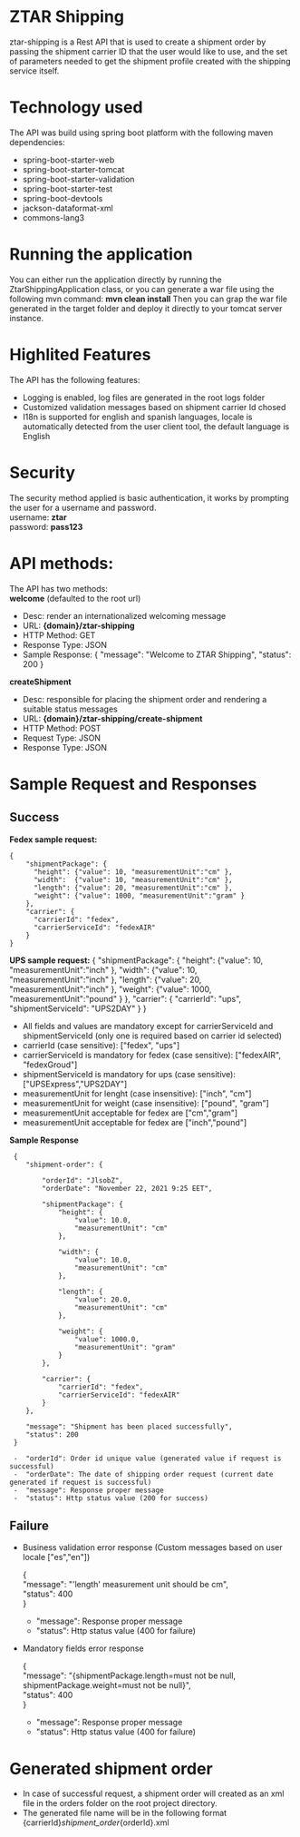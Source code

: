 # ZTAR Shipping
ztar-shipping is a Rest API that is used to create a shipment order by passing the shipment carrier ID that the user would like to use, and the set of parameters needed to get the shipment profile created with the shipping service itself.

# Technology used
The API was build using spring boot platform with the following maven dependencies:

-  spring-boot-starter-web
-  spring-boot-starter-tomcat
-  spring-boot-starter-validation
-  spring-boot-starter-test
-  spring-boot-devtools
-  jackson-dataformat-xml
-  commons-lang3

# Running the application
You can either run the application directly by running the ZtarShippingApplication class, or you can generate a war file
using the following mvn command: 
**mvn clean install**
Then you can grap the war file generated in the target folder and deploy it directly to your tomcat server instance.

# Highlited Features
The API has the following features:
- Logging is enabled, log files are generated in the root logs folder
- Customized validation messages based on shipment carrier Id chosed
- I18n is supported for english and spanish languages, locale is automatically detected from the user client tool, 
    the default language is English

# Security
The security method applied is basic authentication, it works by prompting the user for a username and password.  
username: **ztar**  
password: **pass123**  

# API methods:
The API has two methods:  
**welcome** (defaulted to the root url) 
  - Desc: render an internationalized welcoming message
  - URL: **{domain}/ztar-shipping**
  - HTTP Method: GET
  - Response Type: JSON
  - Sample Response:
    { "message": "Welcome to ZTAR Shipping", "status": 200 }
  
  
**createShipment** 
  - Desc: responsible for placing the shipment order and rendering a suitable status messages
  - URL: **{domain}/ztar-shipping/create-shipment** 
  - HTTP Method: POST
  - Request Type: JSON
  - Response Type: JSON
 
 # Sample Request and Responses 
 
 **Success**
 ------------
  
  **Fedex sample request:**
  
    {
        "shipmentPackage": {
          "height": {"value": 10, "measurementUnit":"cm" },
          "width":  {"value": 10, "measurementUnit":"cm" },
          "length": {"value": 20, "measurementUnit":"cm" },
          "weight": {"value": 1000, "measurementUnit":"gram" }
        },
        "carrier": {
          "carrierId": "fedex",
          "carrierServiceId": "fedexAIR"
        }
    }

  **UPS sample request:**
    {
        "shipmentPackage": {
          "height": {"value": 10, "measurementUnit":"inch" },
          "width":  {"value": 10, "measurementUnit":"inch" },
          "length": {"value": 20, "measurementUnit":"inch" },
          "weight": {"value": 1000, "measurementUnit":"pound" }
        },
        "carrier": {
          "carrierId": "ups",
          "shipmentServiceId": "UPS2DAY"
        }
    }
  
  
  - All fields and values are mandatory except for carrierServiceId and shipmentServiceId (only one is required based on carrier id selected)
  - carrierId (case sensitive): ["fedex", "ups"] 
  - carrierServiceId is mandatory for fedex (case sensitive): ["fedexAIR", "fedexGroud"]
  - shipmentServiceId is mandatory for ups (case sensitive): ["UPSExpress","UPS2DAY"]
  - measurementUnit for lenght (case insensitive): ["inch", "cm"] 
  - measurementUnit for weight (case insensitive): ["pound", "gram"] 
  - measurementUnit acceptable for fedex are ["cm","gram"]
  - measurementUnit acceptable for fedex are ["inch","pound"]

  **Sample Response**
  
     { 
        "shipment-order": {
        
            "orderId": "JlsobZ",
            "orderDate": "November 22, 2021 9:25 EET",
        
            "shipmentPackage": {
                "height": {
                    "value": 10.0,
                    "measurementUnit": "cm"
                },
                
                "width": {
                    "value": 10.0,
                    "measurementUnit": "cm"
                },
                
                "length": {
                    "value": 20.0,
                    "measurementUnit": "cm"
                },
                
                "weight": {
                    "value": 1000.0,
                    "measurementUnit": "gram"
                }
            },
            
            "carrier": {
                "carrierId": "fedex",
                "carrierServiceId": "fedexAIR"
            }
        },
        
        "message": "Shipment has been placed successfully",
        "status": 200
     }
     
     -  "orderId": Order id unique value (generated value if request is successful)
     -  "orderDate": The date of shipping order request (current date generated if request is successful)
     -  "message": Response proper message
     -  "status": Http status value (200 for success)
            
 **Failure**             
 -----------
 
 - Business validation error response (Custom messages based on user locale ["es","en"])  
 
      {  
            "message": "'length' measurement unit should be cm",  
            "status": 400  
      }
  
    -  "message": Response proper message
    -  "status": Http status value (400 for failure)
     
 - Mandatory fields error response   
     
     {  
            "message": "{shipmentPackage.length=must not be null, shipmentPackage.weight=must not be null}",          
            "status": 400  
     }

    -  "message": Response proper message
    -  "status": Http status value (400 for failure)
    
    
  # Generated shipment order
  - In case of successful request, a shipment order will created as an xml file in the orders folder on the root project directory. 
  - The generated file name will be in the following format {carrierId}_shipment_order_{orderId}.xml
